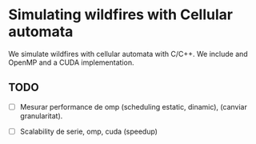 # Simulating wildfires with Cellular automata
We simulate wildfires with cellular automata with C/C++. We include and OpenMP and a CUDA implementation.

## TODO

- [ ] Mesurar performance de omp (scheduling estatic, dinamic), (canviar granularitat).
- [ ] Scalability de serie, omp, cuda (speedup)

